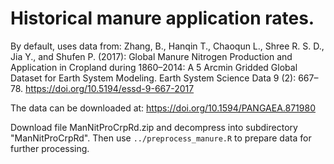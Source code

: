 # Historical manure application rates.

By default, uses data from: Zhang, B., Hanqin T., Chaoqun L., Shree R. S. D.,
Jia Y., and Shufen P. (2017): Global Manure Nitrogen Production and Application
in Cropland during 1860–2014: A 5 Arcmin Gridded Global Dataset for Earth System
Modeling. Earth System Science Data 9 (2): 667–78.
https://doi.org/10.5194/essd-9-667-2017

The data can be downloaded at: https://doi.org/10.1594/PANGAEA.871980

Download file ManNitProCrpRd.zip and decompress into subdirectory
"ManNitProCrpRd". Then use `../preprocess_manure.R` to prepare data for further
processing.
